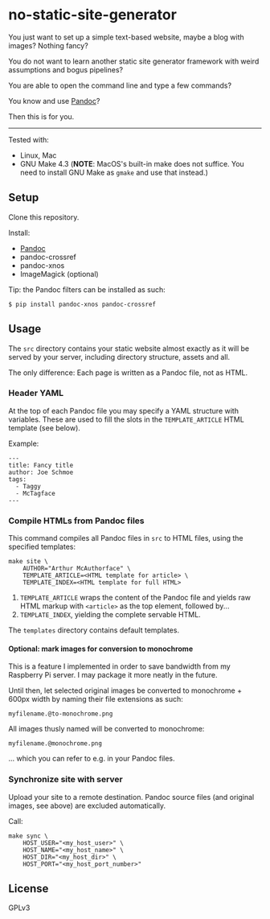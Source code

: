 # no-static-site-generator

You just want to set up a simple text-based website, maybe a blog with images? Nothing fancy?

You do not want to learn another static site generator framework with weird assumptions and bogus pipelines?

You are able to open the command line and type a few commands?

You know and use [Pandoc](https://pandoc.org/)?

Then this is for you.

---

Tested with:

- Linux, Mac
- GNU Make 4.3 (**NOTE**: MacOS's built-in make does not suffice. You need to install GNU Make as `gmake` and use that instead.)

## Setup

Clone this repository.

Install:

- [Pandoc](https://pandoc.org/)
- pandoc-crossref
- pandoc-xnos
- ImageMagick (optional)

Tip: the Pandoc filters can be installed as such:

```
$ pip install pandoc-xnos pandoc-crossref
```

## Usage

The `src` directory contains your static website almost exactly as it will be served by your server, including directory structure, assets and all.

The only difference: Each page is written as a Pandoc file, not as HTML.

### Header YAML

At the top of each Pandoc file you may specify a YAML structure with variables.
These are used to fill the slots in the `TEMPLATE_ARTICLE` HTML template (see below).

Example:

```
---
title: Fancy title
author: Joe Schmoe
tags:
  - Taggy
  - McTagface
---
```

### Compile HTMLs from Pandoc files

This command compiles all Pandoc files in `src` to HTML files, using the specified templates:

```
make site \
    AUTHOR="Arthur McAuthorface" \
    TEMPLATE_ARTICLE=<HTML template for article> \
    TEMPLATE_INDEX=<HTML template for full HTML>
```

1. `TEMPLATE_ARTICLE` wraps the content of the Pandoc file and yields raw HTML markup with `<article>` as the top element, followed by...
2. `TEMPLATE_INDEX`, yielding the complete servable HTML.

The `templates` directory contains default templates.


#### Optional: mark images for conversion to monochrome

This is a feature I implemented in order to save bandwidth from my Raspberry Pi server.
I may package it more neatly in the future.

Until then, let selected original images be converted to monochrome + 600px width by naming their file extensions as such:

```
myfilename.@to-monochrome.png
```

All images thusly named will be converted to monochrome:

```
myfilename.@monochrome.png
```

... which you can refer to e.g. in your Pandoc files.


### Synchronize site with server

Upload your site to a remote destination.
Pandoc source files (and original images, see above) are excluded automatically.

Call:

```
make sync \
    HOST_USER="<my_host_user>" \
    HOST_NAME="<my_host_name>" \
    HOST_DIR="<my_host_dir>" \
    HOST_PORT="<my_host_port_number>" 
```

## License

GPLv3

